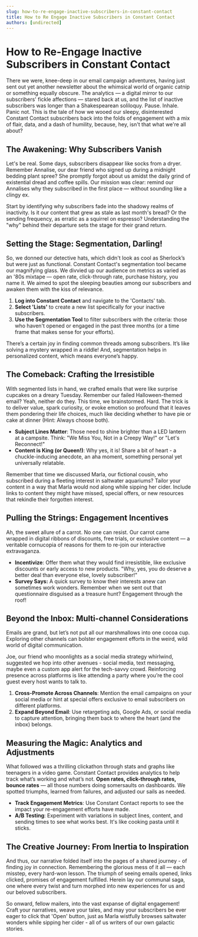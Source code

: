```yaml
---
slug: how-to-re-engage-inactive-subscribers-in-constant-contact
title: How to Re Engage Inactive Subscribers in Constant Contact
authors: [undirected]
---
```



# How to Re-Engage Inactive Subscribers in Constant Contact

There we were, knee-deep in our email campaign adventures, having just sent out yet another newsletter about the whimsical world of organic catnip or something equally obscure. The analytics — a digital mirror to our subscribers' fickle affections — stared back at us, and the list of inactive subscribers was longer than a Shakespearean soliloquy. Pause. Inhale. Panic not. This is the tale of how we wooed our sleepy, disinterested Constant Contact subscribers back into the folds of engagement with a mix of flair, data, and a dash of humility, because, hey, isn't that what we're all about?

## The Awakening: Why Subscribers Vanish

Let's be real. Some days, subscribers disappear like socks from a dryer. Remember Annalise, our dear friend who signed up during a midnight bedding plant spree? She promptly forgot about us amidst the daily grind of existential dread and coffee spills. Our mission was clear: remind our Annalises why they subscribed in the first place — without sounding like a clingy ex. 

Start by identifying why subscribers fade into the shadowy realms of inactivity. Is it our content that grew as stale as last month's bread? Or the sending frequency, as erratic as a squirrel on espresso? Understanding the "why" behind their departure sets the stage for their grand return.

## Setting the Stage: Segmentation, Darling!

So, we donned our detective hats, which didn't look as cool as Sherlock’s but were just as functional. Constant Contact's segmentation tool became our magnifying glass. We divvied up our audience on metrics as varied as an '80s mixtape — open rate, click-through rate, purchase history, you name it. We aimed to spot the sleeping beauties among our subscribers and awaken them with the kiss of relevance.

1. **Log into Constant Contact** and navigate to the 'Contacts' tab.
2. **Select 'Lists'** to create a new list specifically for your inactive subscribers.
3. **Use the Segmentation Tool** to filter subscribers with the criteria: those who haven't opened or engaged in the past three months (or a time frame that makes sense for your efforts).

There’s a certain joy in finding common threads among subscribers. It’s like solving a mystery wrapped in a riddle! And, segmentation helps in personalized content, which means everyone’s happy.

## The Comeback: Crafting the Irresistible

With segmented lists in hand, we crafted emails that were like surprise cupcakes on a dreary Tuesday. Remember our failed Halloween-themed email? Yeah, neither do they. This time, we brainstormed. Hard. The trick is to deliver value, spark curiosity, or evoke emotion so profound that it leaves them pondering their life choices, much like deciding whether to have pie or cake at dinner (Hint: Always choose both).

- **Subject Lines Matter**: Those need to shine brighter than a LED lantern at a campsite. Think: "We Miss You, Not in a Creepy Way!" or "Let's Reconnect!"
- **Content is King (or Queen!)**: Why yes, it is! Share a bit of heart - a chuckle-inducing anecdote, an aha moment, something personal yet universally relatable.

Remember that time we discussed Marla, our fictional cousin, who subscribed during a fleeting interest in saltwater aquariums? Tailor your content in a way that Marla would nod along while sipping her cider. Include links to content they might have missed, special offers, or new resources that rekindle their forgotten interest.

## Pulling the Strings: Engagement Incentives

Ah, the sweet allure of a carrot. No one can resist. Our carrot came wrapped in digital ribbons of discounts, free trials, or exclusive content — a veritable cornucopia of reasons for them to re-join our interactive extravaganza.

- **Incentivize**: Offer them what they would find irresistible, like exclusive discounts or early access to new products. "Why, yes, you do deserve a better deal than everyone else, lovely subscriber!"
- **Survey Says:** A quick survey to know their interests anew can sometimes work wonders. Remember when we sent out that questionnaire disguised as a treasure hunt? Engagement through the roof!

## Beyond the Inbox: Multi-channel Considerations

Emails are grand, but let’s not put all our marshmallows into one cocoa cup. Exploring other channels can bolster engagement efforts in the weird, wild world of digital communication.

Joe, our friend who moonlights as a social media strategy whirlwind, suggested we hop into other avenues - social media, text messaging, maybe even a custom app alert for the tech-savvy crowd. Reinforcing presence across platforms is like attending a party where you’re the cool guest every host wants to talk to.

1. **Cross-Promote Across Channels**: Mention the email campaigns on your social media or hint at special offers exclusive to email subscribers on different platforms.
2. **Expand Beyond Email**: Use retargeting ads, Google Ads, or social media to capture attention, bringing them back to where the heart (and the inbox) belongs.

## Measuring the Magic: Analytics and Adjustments

What followed was a thrilling clickathon through stats and graphs like teenagers in a video game. Constant Contact provides analytics to help track what’s working and what’s not. **Open rates, click-through rates, bounce rates** — all those numbers doing somersaults on dashboards. We spotted triumphs, learned from failures, and adjusted our sails as needed.

- **Track Engagement Metrics**: Use Constant Contact reports to see the impact your re-engagement efforts have made. 
- **A/B Testing**: Experiment with variations in subject lines, content, and sending times to see what works best. It's like cooking pasta until it sticks.

## The Creative Journey: From Inertia to Inspiration

And thus, our narrative folded itself into the pages of a shared journey - of finding joy in connection. Remembering the glorious mess of it all — each misstep, every hard-won lesson. The triumph of seeing emails opened, links clicked, promises of engagement fulfilled. Herein lay our communal saga, one where every twist and turn morphed into new experiences for us and our beloved subscribers.

So onward, fellow mailers, into the vast expanse of digital engagement! Craft your narratives, weave your tales, and may your subscribers be ever eager to click that 'Open' button, just as Marla wistfully browses saltwater wonders while sipping her cider - all of us writers of our own galactic stories.
```
